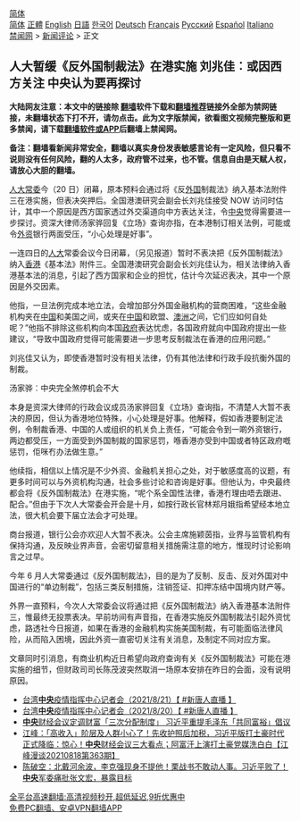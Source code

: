  <!-- 面包屑导航 --> <div class="breadcrumb"><!-- GTranslate: https://gtranslate.io/ -->  <div class="switcher notranslate">  <div class="selected">  <a href="#" onclick="return false;"> 简体</a>  </div>  <div class="option">  <a href="https://www.bannedbook.org" onclick="doGTranslate('zh-CN|zh-CN');jQuery('div.switcher div.selected a').html(jQuery(this).html());return false;" title="简体中文" class="nturl selected"> 简体</a>  <a href="https://www.bannedbook.org/zh-tw/" onclick="doGTranslate('zh-CN|zh-TW');jQuery('div.switcher div.selected a').html(jQuery(this).html());return false;" title="繁體中文" class="nturl"> 正體</a>  <a href="https://www.bannedbook.org/en/" onclick="doGTranslate('zh-CN|en');jQuery('div.switcher div.selected a').html(jQuery(this).html());return false;" title="English" class="nturl"> English</a>  <a href="https://www.bannedbook.org/ja/" onclick="doGTranslate('zh-CN|ja');jQuery('div.switcher div.selected a').html(jQuery(this).html());return false;" title="日本語" class="nturl"> 日語</a>  <a href="https://www.bannedbook.org/ko/" onclick="doGTranslate('zh-CN|ko');jQuery('div.switcher div.selected a').html(jQuery(this).html());return false;" title="한국어" class="nturl"> 한국어</a>  <a href="https://www.bannedbook.org/de/" onclick="doGTranslate('zh-CN|de');jQuery('div.switcher div.selected a').html(jQuery(this).html());return false;" title="Deutsch" class="nturl"> Deutsch</a>  <a href="https://www.bannedbook.org/fr/" onclick="doGTranslate('zh-CN|fr');jQuery('div.switcher div.selected a').html(jQuery(this).html());return false;" title="Français" class="nturl"> Français</a>  <a href="https://www.bannedbook.org/ru/" onclick="doGTranslate('zh-CN|ru');jQuery('div.switcher div.selected a').html(jQuery(this).html());return false;" title="Русский" class="nturl"> Русский</a>  <a href="https://www.bannedbook.org/es/" onclick="doGTranslate('zh-CN|es');jQuery('div.switcher div.selected a').html(jQuery(this).html());return false;" title="Español" class="nturl"> Español</a>  <a href="https://www.bannedbook.org/it/" onclick="doGTranslate('zh-CN|it');jQuery('div.switcher div.selected a').html(jQuery(this).html());return false;" title="Italiano" class="nturl"> Italiano</a>  </div>  </div>      <div class='breadcrumb-sub'><!-- Breadcrumb NavXT 6.3.0 --> <a href="https://www.bannedbook.org/" class="home">禁闻网</a> &gt; <a href="https://www.bannedbook.org/bnews/comments/" class="category">新闻评论</a> &gt; 正文</div></div><h2>人大暂缓《反外国制裁法》在港实施 刘兆佳︰或因西方关注 中央认为要再探讨</h2> <p class="notice"><b>大陆网友注意：本文中的链接除 <a href="https://github.com/bannedbook/fanqiang" >翻墙</a>软件下载和<a href="https://github.com/killgcd/justmysocks/blob/master/README.md">翻墙推荐</a>链接外全部为禁网链接，未翻墙状态下打不开，请勿点击。此为文字版禁闻，欲看图文视频完整版和更多禁闻，请下载<a href="https://github.com/bannedbook/fanqiang">翻墙软件或APP</a>后翻墙上禁闻网。</p><p>备注：翻墙看新闻非常安全，翻墙以真实身份发表敏感言论有一定风险，但只看不说则没有任何风险，翻的人太多，政府管不过来，也不管。信息自由是天赋人权，请放心大胆的翻墙。</b></p>  <div class="entry">  <p><a href="https://www.bannedbook.org/bnews/tag/%e4%ba%ba%e5%a4%a7%e5%b8%b8%e5%a7%94/" class="st_tag internal_tag" rel="tag" title="标签 人大常委 下的日志">人大常委</a>今（20 日）闭幕，原本预料会通过将《反<a href="https://www.bannedbook.org/bnews/tag/%e5%a4%96%e5%9b%bd/" class="st_tag internal_tag" rel="tag" title="标签 外国 下的日志">外国</a>制裁法》纳入基本法附件三在港实施，但表决突押后。全国港澳研究会副会长刘兆佳接受 NOW 访问时估计，其中一个原因是西方国家透过外交渠道向中方表达关注，令<a href="https://www.bannedbook.org/bnews/tag/%E4%B8%AD%E5%A4%AE/" class="st_tag internal_tag" rel="tag" title="标签 中央 下的日志">中央</a>觉得需要进一步探讨。资深大律师汤家骅回复《立场》查询亦指，在本港制订相关法例，可能或令<a href="https://www.bannedbook.org/bnews/tag/%E5%A4%96%E8%B5%84/" class="st_tag internal_tag" rel="tag" title="标签 外资 下的日志">外资</a>银行两面受压，“小心处理是好事”。</p> <p>一连四日的<a href="https://www.bannedbook.org/bnews/tag/%E4%BA%BA%E5%A4%A7/" class="st_tag internal_tag" rel="tag" title="标签 人大 下的日志">人大</a>常委会议今日闭幕，（另见报道）暂时不表决把《反外国制裁法》纳入<a href="https://www.bannedbook.org/bnews/tag/%e9%a6%99%e6%b8%af/" class="st_tag internal_tag" rel="tag" title="标签 香港 下的日志">香港</a>《基本法》附件三。全国港澳研究会副会长刘兆佳认为，相关法律纳入香港基本法的消息，引起了西方国家和企业的担忧，估计今次延迟表决，其中一个原因是外交因素。</p> <p>他指，一旦法例完成本地立法，会增加部分外国金融机构的营商困难，“这些金融机构夹在<span class='wp_keywordlink_affiliate'><a href="https://www.bannedbook.org/" title="中国" target="_blank">中国</a></span>和美国之间，或夹在<a href="https://www.bannedbook.org/bnews/tag/%E4%B8%AD%E5%9B%BD/" class="st_tag internal_tag" rel="tag" title="标签 中国 下的日志">中国</a>和欧盟、<a href="https://www.bannedbook.org/bnews/tag/%e6%be%b3%e6%b4%b2/" class="st_tag internal_tag" rel="tag" title="标签 澳洲 下的日志">澳洲</a>之间，它们应如何自处呢？”他指不排除这些机构向本国<a href="https://www.bannedbook.org/bnews/tag/%e6%94%bf%e5%ba%9c/" class="st_tag internal_tag" rel="tag" title="标签 政府 下的日志">政府</a>表达忧虑，各国政府就向中国政府提出一些建议，“导致中国政府觉得可能需要进一步思考反制裁法在香港的应用问题。”</p>  <p>刘兆佳又认为，即使香港暂时没有相关法律，仍有其他法律和行政手段抗衡外国的制裁。</p> <p>汤家骅︰中央完全煞停机会不大</p> <p>本身是资深大律师的行政会议成员汤家骅回复《立场》查询指，不清楚人大暂不表决的原因，但认为香港地位特殊，小心处理是好事。他解释，假如香港要制定法例，令制裁香港、中国的人或组织的机关负上责任，“可能会令到一啲外资银行，两边都受压，一方面受到外国制裁的国家惩罚，喺香港亦受到中国或者特区政府嘅惩罚，佢咪冇办法做生意。”</p>  <p>他续指，相信以上情况是不少外资、金融机关担心之处，对于敏感度高的议题，有更多时间可以与外资机构沟通，社会多些讨论和咨询是好事。但他认为，中央最终都会将《反外国制裁法》在港实施，“呢个系全国性法律，香港冇理由唔去跟进、配合。”但由于下次人大常委会开会是十月，如按行政长官林郑月娥指希望经本地立法，很大机会要下届立法会才可处理。</p> <p>商台报道，银行公会亦欢迎人大暂不表决。公会主席施颖茵指，业界与监管机构有保持沟通，及反映业界声音，会密切留意相关措施需注意的地方，惟现时讨论影响言之过早。</p> <p>今年 6 月人大常委通过《反外国制裁法》，目的是为了反制、反击、反对外国对中国进行的“单边制裁”，包括三类反制措施，注销签证、扣押冻结中国境内财产等。</p>  <p>外界一直预料，今次人大常委会议将通过把《反外国制裁法》纳入香港基本法附件三，惟最终无投票表决。早前坊间有声音指，在香港实施反外国制裁法引起外资忧虑，路透社今日报道，如果在香港的金融机构实施美国制裁，有可能面临法律风险，从而陷入困境，因此外资一直密切关注有关消息，及制定不同对应方案。</p> <p>文章同时引消息，有商业机构近日希望向政府查询有关《反外国制裁法》可能在港实施的细节，但财政司司长陈茂波突然取消一场原本安排在昨日的会面，没有说明原因。</p> <ul class='op-related-articles' title='相关阅读'> <li><a href='https://www.bannedbook.org/bnews/bannedvideo/20210820/1609816.html' target='_blank'>台湾<b>中央</b>疫情指挥中心记者会（2021/8/21）【 #新唐人直播 】</a></li> <li><a href='https://www.bannedbook.org/bnews/bannedvideo/20210819/1609154.html' target='_blank'>台湾<b>中央</b>疫情指挥中心记者会（2021/8/20）【 #新唐人直播 】</a></li> <li><a href='https://www.bannedbook.org/bnews/headline/20210819/1609150.html' target='_blank'><b>中央</b>财经会议定调财富「三次分配制度」 习近平重提毛泽东「共同富裕」倡议</a></li> <li><a href='https://www.bannedbook.org/bnews/cbnews/20210819/1609058.html' target='_blank'>江峰：「高收入」阶层及人群小心了！先收护照后加税，习近平版打土豪时代正式降临：惊心！<b>中央</b>财经会议三大看点；阿富汗上演打土豪党媒洗白白【江峰漫谈20210818第363期】</a></li> <li><a href='https://www.bannedbook.org/bnews/bannedvideo/20210818/1608585.html' target='_blank'>陈破空：北戴河余波，李克强现身不提他！栗战书不敢动人事。习近平败了！<b>中央</b>军委痛批张文宏，暴露目标</a></li> </ul> <p class="texttj"> <a href="https://github.com/bannedbook/fanqiang/wiki/V2ray%E6%9C%BA%E5%9C%BA" target="_blank">全平台高速翻墙:高清视频秒开,超低延迟,9折优惠中</a><br/> <a href="https://github.com/bannedbook/fanqiang/wiki/%E7%A6%81%E9%97%BB%E7%BD%91%E5%AE%89%E5%8D%93%E7%BF%BB%E5%A2%99%E6%96%B0%E9%97%BBAPP" target="_blank">免费PC翻墙、安卓VPN翻墙APP</a></p> <p> </p><a name='sharetosocial'></a>  <div style="margin-bottom:5px;padding-bottom:5px;clear:both"> <div id="archive-pix-1" class="banner-ads"> <!-- AuctionX Display platform tag START --> <div id="26318x728x90x621x_ADSLOT2" clicktrack="%%CLICK_URL_ESC%%"></div> <!-- AuctionX Display platform tag END --> </div> <div id="archive-pix-2" class="banner-ads"> <!-- AuctionX Display platform tag START --> <div id="26315x300x250x621x_ADSLOT2" clicktrack="%%CLICK_URL_ESC%%"></div> <!-- AuctionX Display platform tag END --> </div> </div>  <div id="archive-pix-1" class="banner-ads"> <!-- AuctionX Display platform tag START --> <div id="26318x728x90x621x_ADSLOT3" clicktrack="%%CLICK_URL_ESC%%"></div> <!-- AuctionX Display platform tag END --> </div> </div><!--END ENTRY--> 